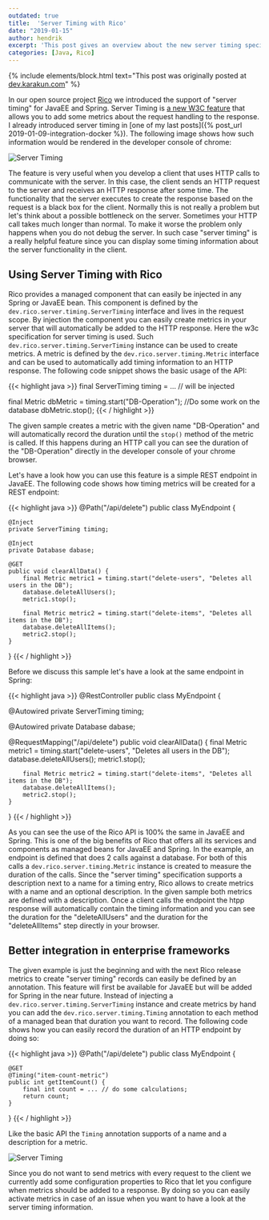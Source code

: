 ```yaml
---
outdated: true
title:  'Server Timing with Rico'
date: "2019-01-15"
author: hendrik
excerpt: 'This post gives an overview about the new server timing specification of the w3c and how server timing can be used in any enterprise Java server by using Rico.'
categories: [Java, Rico]
---
```

{% include elements/block.html text="This post was originally posted at [dev.karakun.com](https://dev.karakun.com)" %}

In our open source project [Rico](https://github.com/rico-projects/rico) we introduced the support of "server timing" for JavaEE and Spring. Server Timing is [a new W3C feature](https://www.w3.org/TR/server-timing/) that allows you to add some metrics about the request handling to the response. I already introduced server timing in [one of my last posts]({% post_url 2019-01-09-integration-docker %}). The following image shows how such information would be rendered in the developer console of chrome:

![Server Timing](/posts/2019-01-15-rico-server-timing/server-timing.png)

The feature is very useful when you develop a client that uses HTTP calls to communicate with the server. In this case, the client sends an HTTP request to the server and receives an HTTP response after some time. The functionality that the server executes to create the response based on the request is a black box for the client. Normally this is not really a problem but let's think about a possible bottleneck on the server. Sometimes your HTTP call takes much longer than normal. To make it worse the problem only happens when you do not debug the server. In such case "server timing" is a really helpful feature since you can display some timing information about the server functionality in the client.

## Using Server Timing with Rico

Rico provides a managed component that can easily be injected in any Spring or JavaEE bean. This component is defined by the `dev.rico.server.timing.ServerTiming` interface and lives in the request scope. By injection the component you can easily create metrics in your server that will automatically be added to the HTTP response. Here the w3c specification for server timing is used. Such `dev.rico.server.timing.ServerTiming` instance can be used to create metrics. A metric is defined by the `dev.rico.server.timing.Metric` interface and can be used to automatically add timing information to an HTTP response. The following code snippet shows the basic usage of the API:

{{< highlight java >}}
final ServerTiming timing = ... // will be injected

final Metric dbMetric = timing.start("DB-Operation");
//Do some work on the database
dbMetric.stop();
{{< / highlight >}}

The given sample creates a metric with the given name "DB-Operation" and will automatically record the duration until the `stop()` method of the metric is called. If this happens during an HTTP call you can see the duration of the "DB-Operation" directly in the developer console of your chrome browser.

Let's have a look how you can use this feature is a simple REST endpoint in JavaEE. The following code shows how timing metrics will be created for a REST endpoint:

{{< highlight java >}}
@Path("/api/delete")
public class MyEndpoint {

    @Inject
    private ServerTiming timing;

    @Inject
    private Database dabase;

    @GET
    public void clearAllData() {
        final Metric metric1 = timing.start("delete-users", "Deletes all users in the DB");
        database.deleteAllUsers();
        metric1.stop();

        final Metric metric2 = timing.start("delete-items", "Deletes all items in the DB");
        database.deleteAllItems();
        metric2.stop();
    }
}
{{< / highlight >}}

Before we discuss this sample let's have a look at the same endpoint in Spring:

{{< highlight java >}}
@RestController
public class MyEndpoint {

  @Autowired
  private ServerTiming timing;

  @Autowired
  private Database dabase;

  @RequestMapping("/api/delete")
  public void clearAllData() {
        final Metric metric1 = timing.start("delete-users", "Deletes all users in the DB");
        database.deleteAllUsers();
        metric1.stop();

        final Metric metric2 = timing.start("delete-items", "Deletes all items in the DB");
        database.deleteAllItems();
        metric2.stop();
    }
}
{{< / highlight >}}

As you can see the use of the Rico API is 100% the same in JavaEE and Spring. This is one of the big benefits of Rico that offers all its services and components as managed beans for JavaEE and Spring. In the example, an endpoint is defined that does 2 calls against a database. For both of this calls a `dev.rico.server.timing.Metric` instance is created to measure the duration of the calls. Since the "server timing" specification supports a description next to a name for a timing entry, Rico allows to create metrics with a name and an optional description. In the given sample both metrics are defined with a description. Once a client calls the endpoint the htpp response will automatically contain the timing information and you can see the duration for the "deleteAllUsers" and the duration for the "deleteAllItems" step directly in your browser.

## Better integration in enterprise frameworks

The given example is just the beginning and with the next Rico release metrics to create "server timing" records can easily be defined by an annotation. This feature will first be available for JavaEE but will be added for Spring in the near future. Instead of injecting a `dev.rico.server.timing.ServerTiming` instance and create metrics by hand you can add the `dev.rico.server.timing.Timing` annotation to each method of a managed bean that duration you want to record. The following code shows how you can easily record the duration of an HTTP endpoint by doing so:

{{< highlight java >}}
@Path("/api/delete")
public class MyEndpoint {

    @GET
    @Timing("item-count-metric")
    public int getItemCount() {
        final int count = ... // do some calculations;
        return count;
    }
}
{{< / highlight >}}

Like the basic API the `Timing` annotation supports of a name and a description for a metric.

![Server Timing](/posts/2019-01-15-rico-server-timing/timing-request.png)

Since you do not want to send metrics with every request to the client we currently add some configuration properties to Rico that let you configure when metrics should be added to a response. By doing so you can easily activate metrics in case of an issue when you want to have a look at the server timing information.
